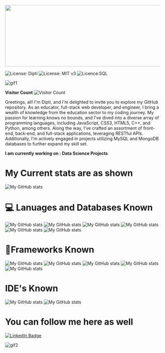 
<img src="https://media.giphy.com/media/26BRqMxBADwpK2a6Q/giphy.gif" width="1500" height="200">

![License: Dipti](https://img.shields.io/badge/Coder-Dipti'sREADME-yellow.svg)
![License: MIT v3](https://img.shields.io/badge/Developer-FullStack-red.svg)
![Licence:SQL](https://img.shields.io/badge/AboutMe-Introduction-green.svg)


![gif1](https://media.giphy.com/media/dVuH1AcZMlOWMnzTAB/giphy.gif) 

__Visitor Count__
![Visitor Count](https://profile-counter.glitch.me/Dipti2021/count.svg)  


Greetings, all! I'm Dipti, and I'm delighted to invite you to explore my GitHub repository. As an educator, full-stack web developer, and engineer, I bring a wealth of knowledge from the education sector to my coding journey. My passion for learning knows no bounds, and I've dived into a diverse array of programming languages, including JavaScript, CSS3, HTML5, C++, and Python, among others. Along the way, I've crafted an assortment of front-end, back-end, and full-stack applications, leveraging RESTful APIs. Additionally, I'm actively engaged in projects utilizing MySQL and MongoDB databases to further expand my skill set. 
 
 __I am currently working on : Data Science Projects__

# My Current stats are as shown

![My GitHub stats](https://github-readme-stats.vercel.app/api?username=Dipti2021&show_icons=true&theme=radical)

# 💻 Lanuages and Databases Known 
![My GitHub stats](https://img.shields.io/badge/HTML5-E34F26?style=for-the-badge&logo=html5&logoColor=white)
![My GitHub stats](https://img.shields.io/badge/CSS3-1572B6?style=for-the-badge&logo=css3&logoColor=white)
![My GitHub stats](https://img.shields.io/badge/JavaScript-323330?style=for-the-badge&logo=javascript&logoColor=F7DF1E)
![My GitHub stats](https://img.shields.io/badge/Python-3776AB?style=for-the-badge&logo=python&logoColor=white)
![My GitHub stats](https://img.shields.io/badge/C%2B%2B-00599C?style=for-the-badge&logo=c%2B%2B&logoColor=white)
![My GitHub stats](https://img.shields.io/badge/MySQL-00000F?style=for-the-badge&logo=mysql&logoColor=white)

# 🚀Frameworks Known 
![My GitHub stats](https://img.shields.io/badge/Node.js-43853D?style=for-the-badge&logo=node-dot-js&logoColor=white)
![My GitHub stats](https://img.shields.io/badge/npm-CB3837?style=for-the-badge&logo=npm&logoColor=white)
![My GitHub stats](https://img.shields.io/badge/Express.js-000000?style=for-the-badge&logo=express&logoColor=white)
![My GitHub stats](https://img.shields.io/badge/Bootstrap-563D7C?style=for-the-badge&logo=bootstrap&logoColor=white)
![My GitHub stats](https://img.shields.io/badge/jQuery-0769AD?style=for-the-badge&logo=jquery&logoColor=white)

# IDE's Known
![My GitHub stats](https://img.shields.io/badge/Visual_Studio_Code-0078D4?style=for-the-badge&logo=visual%20studio%20code&logoColor=white)
![My GitHub stats](https://img.shields.io/badge/Arduino_IDE-00979D?style=for-the-badge&logo=arduino&logoColor=white)


# You can follow me here as well
[![LinkedIn Badge](https://img.shields.io/badge/LinkedIn-Profile-informational?style=flat&logo=linkedin&logoColor=white&color=0D76A8)](https://www.linkedin.com/in/DiptiR)




   ![gif2](https://media.giphy.com/media/CcwLAV11cALh3OuEJ5/giphy.gif)





